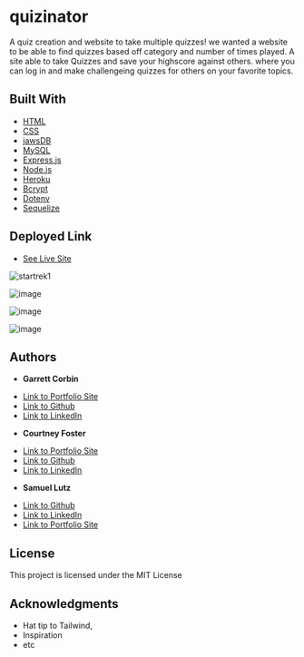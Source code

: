 # quizinator

A quiz creation and website to take multiple quizzes! we wanted a website to be able to find quizzes based off category and number of times played. A site able to take Quizzes and save your highscore against others. where you can log in and make challengeing quizzes for others on your favorite topics.

## Built With

* [HTML](https://developer.mozilla.org/en-US/docs/Web/HTML)
* [CSS](https://developer.mozilla.org/en-US/docs/Web/CSS)
* [jawsDB](https://www.jawsdb.com/)
* [MySQL](https://www.mysql.com/)
* [Express.js](https://expressjs.com/)
* [Node.js](https://nodejs.org/en/)
* [Heroku](heroku.com)
* [Bcrypt](https://en.wikipedia.org/wiki/Bcrypt)
* [Dotenv](https://github.com/motdotla/dotenv)
* [Sequelize](https://sequelize.org/)


## Deployed Link

* [See Live Site](https://stark-scrubland-48398.herokuapp.com/)

![startrek1](https://user-images.githubusercontent.com/91674571/154112133-8b671963-2025-4d8c-aa5e-eec753191e1d.gif)

![image](https://user-images.githubusercontent.com/91674571/154112148-9c4a6d6f-efa0-4e74-a992-cb1784eafdb3.png)

![image](https://user-images.githubusercontent.com/91674571/154112432-34cea3c7-2469-4072-b6c3-f32732e7fbd7.png)

![image](https://user-images.githubusercontent.com/91674571/154112538-21befe3d-02a1-4713-a6ab-565f6949854d.png)


## Authors

* **Garrett Corbin** 
- [Link to Portfolio Site](https://platevoltage.github.io/portfolio/)
- [Link to Github](https://github.com/platevoltage)
- [Link to LinkedIn](https://www.linkedin.com/in/garrett-corbin-7a7777227/)

* **Courtney Foster** 
- [Link to Portfolio Site](https://cfoster121.github.io/portfolio/)
- [Link to Github](https://github.com/cfoster121)
- [Link to LinkedIn](https://www.linkedin.com/in/courtney-foster-0b364575/)

* **Samuel Lutz** 
- [Link to Github](https://github.com/samuellutz)
- [Link to LinkedIn](https://www.linkedin.com/in/samuel-lutz-77138020b/)
- [Link to Portfolio Site](https://www.linkedin.com/in/samuel-lutz-77138020b/)


## License

This project is licensed under the MIT License 

## Acknowledgments

* Hat tip to Tailwind,
* Inspiration
* etc
